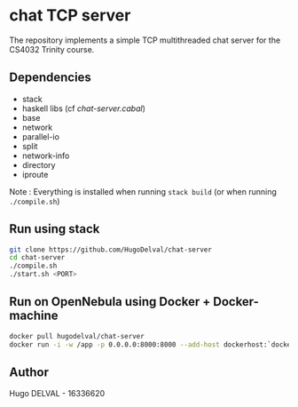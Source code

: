 # chat TCP server

The repository implements a simple TCP multithreaded chat server for the CS4032 Trinity course.

## Dependencies

* stack
* haskell libs (cf *chat-server.cabal*)
 * base
 * network
 * parallel-io
 * split
 * network-info
 * directory
 * iproute

Note : Everything is installed when running ```stack build``` (or when running ```./compile.sh```)

## Run using stack

```bash
git clone https://github.com/HugoDelval/chat-server
cd chat-server
./compile.sh
./start.sh <PORT>
```

## Run on OpenNebula using Docker + Docker-machine

```bash
docker pull hugodelval/chat-server
docker run -i -w /app -p 0.0.0.0:8000:8000 --add-host dockerhost:`docker-machine ip test` hugodelval/server /usr/local/bin/chat-server-exe 8000
```

## Author

Hugo DELVAL - 16336620

